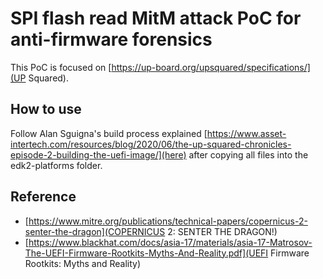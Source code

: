 # SPI flash read MitM attack PoC for anti-firmware forensics

This PoC is focused on [https://up-board.org/upsquared/specifications/](UP Squared).

## How to use

Follow Alan Sguigna's build process explained [https://www.asset-intertech.com/resources/blog/2020/06/the-up-squared-chronicles-episode-2-building-the-uefi-image/](here) after copying all files into the edk2-platforms folder.

## Reference

- [https://www.mitre.org/publications/technical-papers/copernicus-2-senter-the-dragon](COPERNICUS 2: SENTER THE DRAGON!)
- [https://www.blackhat.com/docs/asia-17/materials/asia-17-Matrosov-The-UEFI-Firmware-Rootkits-Myths-And-Reality.pdf](UEFI Firmware Rootkits: Myths and Reality)

